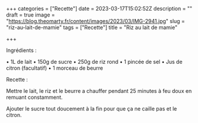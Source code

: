 +++
categories = ["Recette"]
date = 2023-03-17T15:02:52Z
description = ""
draft = true
image = "https://blog.theomarty.fr/content/images/2023/03/IMG-2941.jpg"
slug = "riz-au-lait-de-mamie"
tags = ["Recette"]
title = "Riz au lait de mamie"

+++


Ingrédients :

• 1L de lait
• 150g de sucre
• 250g de riz rond
• 1 pincée de sel
• Jus de citron (facultatif)
• 1 morceau de beurre

Recette :

Mettre le lait, le riz et le beurre a chauffer pendant 25 minutes à feu doux en remuant constamment.

Ajouter le sucre tout doucement à la fin pour que ça ne caille pas et le citron.